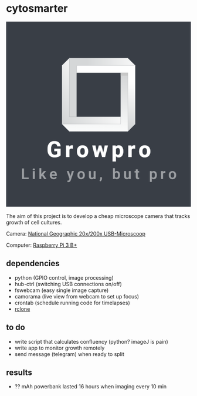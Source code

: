 # cytosmarter

![alt text](logo.png)

The aim of this project is to develop a cheap microscope camera that tracks growth of cell cultures.

Camera: [National Geographic 20x/200x USB-Microscoop](https://bresser-online.nl/National-Geographic-20x/200x-USB-Microscoop?gclid=Cj0KCQjw17n1BRDEARIsAFDHFeyB1XyuYBC4kuT5EsUYjhcwCgMGDR_-NtLM1RZPh0vktXKdHaJeNrIaAkKPEALw_wcB)

Computer: [Raspberry Pi 3 B+](https://www.raspberrypi.org/products/raspberry-pi-3-model-b-plus/)

## dependencies

- python (GPIO control, image processing)
- hub-ctrl (switching USB connections on/off)
- fswebcam (easy single image capture)
- camorama (live view from webcam to set up focus)
- crontab (schedule running code for timelapses)
- [rclone](https://medium.com/@artur.klauser/mounting-google-drive-on-raspberry-pi-f5002c7095c2)

## to do

- write script that calculates confluency (python? imageJ is pain)
- write app to monitor growth remotely
- send message (telegram) when ready to split

## results

- ?? mAh powerbank lasted 16 hours when imaging every 10 min
